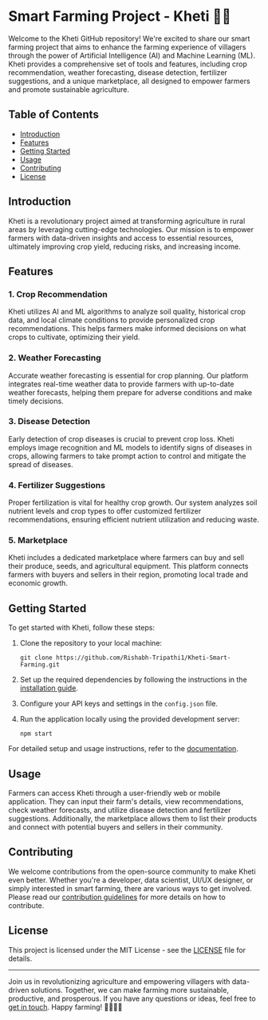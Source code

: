 # Smart Farming Project - Kheti 🌾🚜

Welcome to the Kheti GitHub repository! We're excited to share our smart farming project that aims to enhance the farming experience of villagers through the power of Artificial Intelligence (AI) and Machine Learning (ML). Kheti provides a comprehensive set of tools and features, including crop recommendation, weather forecasting, disease detection, fertilizer suggestions, and a unique marketplace, all designed to empower farmers and promote sustainable agriculture.

## Table of Contents

- [Introduction](#introduction)
- [Features](#features)
- [Getting Started](#getting-started)
- [Usage](#usage)
- [Contributing](#contributing)
- [License](#license)

## Introduction

Kheti is a revolutionary project aimed at transforming agriculture in rural areas by leveraging cutting-edge technologies. Our mission is to empower farmers with data-driven insights and access to essential resources, ultimately improving crop yield, reducing risks, and increasing income.

## Features

### 1. Crop Recommendation
Kheti utilizes AI and ML algorithms to analyze soil quality, historical crop data, and local climate conditions to provide personalized crop recommendations. This helps farmers make informed decisions on what crops to cultivate, optimizing their yield.

### 2. Weather Forecasting
Accurate weather forecasting is essential for crop planning. Our platform integrates real-time weather data to provide farmers with up-to-date weather forecasts, helping them prepare for adverse conditions and make timely decisions.

### 3. Disease Detection
Early detection of crop diseases is crucial to prevent crop loss. Kheti employs image recognition and ML models to identify signs of diseases in crops, allowing farmers to take prompt action to control and mitigate the spread of diseases.

### 4. Fertilizer Suggestions
Proper fertilization is vital for healthy crop growth. Our system analyzes soil nutrient levels and crop types to offer customized fertilizer recommendations, ensuring efficient nutrient utilization and reducing waste.

### 5. Marketplace
Kheti includes a dedicated marketplace where farmers can buy and sell their produce, seeds, and agricultural equipment. This platform connects farmers with buyers and sellers in their region, promoting local trade and economic growth.

## Getting Started

To get started with Kheti, follow these steps:

1. Clone the repository to your local machine:
   ```
   git clone https://github.com/Rishabh-Tripathi1/Kheti-Smart-Farming.git
   ```

2. Set up the required dependencies by following the instructions in the [installation guide](docs/installation.md).

3. Configure your API keys and settings in the `config.json` file.

4. Run the application locally using the provided development server:
   ```
   npm start
   ```

For detailed setup and usage instructions, refer to the [documentation](docs/).

## Usage

Farmers can access Kheti through a user-friendly web or mobile application. They can input their farm's details, view recommendations, check weather forecasts, and utilize disease detection and fertilizer suggestions. Additionally, the marketplace allows them to list their products and connect with potential buyers and sellers in their community.

## Contributing

We welcome contributions from the open-source community to make Kheti even better. Whether you're a developer, data scientist, UI/UX designer, or simply interested in smart farming, there are various ways to get involved. Please read our [contribution guidelines](CONTRIBUTING.md) for more details on how to contribute.

## License

This project is licensed under the MIT License - see the [LICENSE](LICENSE) file for details.

---

Join us in revolutionizing agriculture and empowering villagers with data-driven solutions. Together, we can make farming more sustainable, productive, and prosperous. If you have any questions or ideas, feel free to [get in touch](mailto:tripathirishi80@gmail.com). Happy farming! 🌱🌞👨‍🌾
